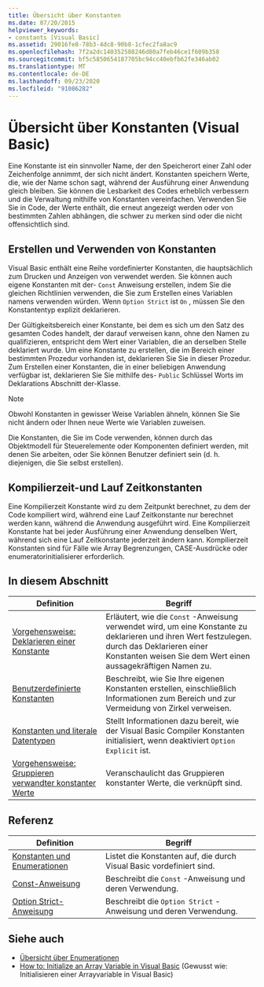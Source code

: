 ```yaml
---
title: Übersicht über Konstanten
ms.date: 07/20/2015
helpviewer_keywords:
- constants [Visual Basic]
ms.assetid: 29016fe8-78b3-4dc8-90b8-1cfec2fa8ac9
ms.openlocfilehash: 7f2a2dc140352588246d80a7feb46ce1f609b358
ms.sourcegitcommit: bf5c5850654187705bc94cc40ebfb62fe346ab02
ms.translationtype: MT
ms.contentlocale: de-DE
ms.lasthandoff: 09/23/2020
ms.locfileid: "91086282"
---
```

# <a name="constants-overview-visual-basic"></a>Übersicht über Konstanten (Visual Basic)

Eine Konstante ist ein sinnvoller Name, der den Speicherort einer Zahl oder Zeichenfolge annimmt, der sich nicht ändert. Konstanten speichern Werte, die, wie der Name schon sagt, während der Ausführung einer Anwendung gleich bleiben. Sie können die Lesbarkeit des Codes erheblich verbessern und die Verwaltung mithilfe von Konstanten vereinfachen. Verwenden Sie Sie in Code, der Werte enthält, die erneut angezeigt werden oder von bestimmten Zahlen abhängen, die schwer zu merken sind oder die nicht offensichtlich sind.  
  
## <a name="how-to-create-and-use-constants"></a>Erstellen und Verwenden von Konstanten  

 Visual Basic enthält eine Reihe vordefinierter Konstanten, die hauptsächlich zum Drucken und Anzeigen von verwendet werden. Sie können auch eigene Konstanten mit der- `Const` Anweisung erstellen, indem Sie die gleichen Richtlinien verwenden, die Sie zum Erstellen eines Variablen namens verwenden würden. Wenn `Option Strict` ist `On` , müssen Sie den Konstantentyp explizit deklarieren.  
  
 Der Gültigkeitsbereich einer Konstante, bei dem es sich um den Satz des gesamten Codes handelt, der darauf verweisen kann, ohne den Namen zu qualifizieren, entspricht dem Wert einer Variablen, die an derselben Stelle deklariert wurde. Um eine Konstante zu erstellen, die im Bereich einer bestimmten Prozedur vorhanden ist, deklarieren Sie Sie in dieser Prozedur. Zum Erstellen einer Konstanten, die in einer beliebigen Anwendung verfügbar ist, deklarieren Sie Sie mithilfe des- `Public` Schlüssel Worts im Deklarations Abschnitt der-Klasse.  
  
> [!NOTE]
> Obwohl Konstanten in gewisser Weise Variablen ähneln, können Sie Sie nicht ändern oder Ihnen neue Werte wie Variablen zuweisen.  
  
 Die Konstanten, die Sie im Code verwenden, können durch das Objektmodell für Steuerelemente oder Komponenten definiert werden, mit denen Sie arbeiten, oder Sie können Benutzer definiert sein (d. h. diejenigen, die Sie selbst erstellen).  
  
## <a name="compile-time-and-run-time-constants"></a>Kompilierzeit-und Lauf Zeitkonstanten  

 Eine Kompilierzeit Konstante wird zu dem Zeitpunkt berechnet, zu dem der Code kompiliert wird, während eine Lauf Zeitkonstante nur berechnet werden kann, während die Anwendung ausgeführt wird. Eine Kompilierzeit Konstante hat bei jeder Ausführung einer Anwendung denselben Wert, während sich eine Lauf Zeitkonstante jederzeit ändern kann. Kompilierzeit Konstanten sind für Fälle wie Array Begrenzungen, CASE-Ausdrücke oder enumeratorinitialisierer erforderlich.  
  
## <a name="in-this-section"></a>In diesem Abschnitt  
  
|Definition|Begriff|  
|---|---|  
|[Vorgehensweise: Deklarieren einer Konstante](how-to-declare-a-constant.md)|Erläutert, wie die `Const` -Anweisung verwendet wird, um eine Konstante zu deklarieren und ihren Wert festzulegen. durch das Deklarieren einer Konstanten weisen Sie dem Wert einen aussagekräftigen Namen zu.|  
|[Benutzerdefinierte Konstanten](user-defined-constants.md)|Beschreibt, wie Sie Ihre eigenen Konstanten erstellen, einschließlich Informationen zum Bereich und zur Vermeidung von Zirkel verweisen.|  
|[Konstanten und literale Datentypen](constant-and-literal-data-types.md)|Stellt Informationen dazu bereit, wie der Visual Basic Compiler Konstanten initialisiert, wenn deaktiviert `Option Explicit` ist.|  
|[Vorgehensweise: Gruppieren verwandter konstanter Werte](how-to-group-related-constant-values-together.md)|Veranschaulicht das Gruppieren konstanter Werte, die verknüpft sind.|  
  
## <a name="reference"></a>Referenz  
  
|Definition|Begriff|  
|---|---|  
|[Konstanten und Enumerationen](../../../language-reference/constants-and-enumerations.md)|Listet die Konstanten auf, die durch Visual Basic vordefiniert sind.|  
|[Const-Anweisung](../../../language-reference/statements/const-statement.md)|Beschreibt die `Const` -Anweisung und deren Verwendung.|  
|[Option Strict-Anweisung](../../../language-reference/statements/option-strict-statement.md)|Beschreibt die `Option Strict` -Anweisung und deren Verwendung.|  
  
## <a name="see-also"></a>Siehe auch

- [Übersicht über Enumerationen](enumerations-overview.md)
- [How to: Initialize an Array Variable in Visual Basic](../arrays/how-to-initialize-an-array-variable.md) (Gewusst wie: Initialisieren einer Arrayvariable in Visual Basic)
